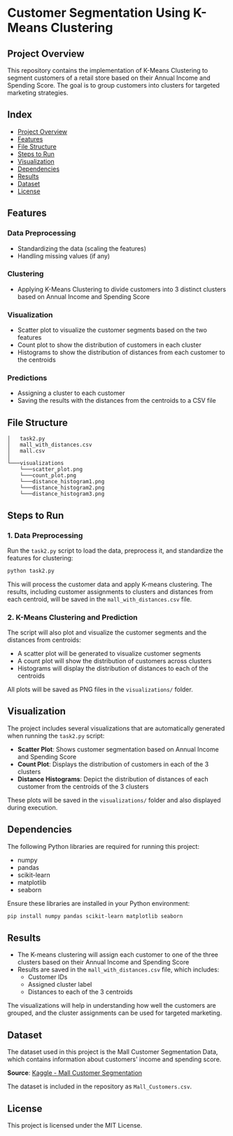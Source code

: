 # Customer Segmentation Using K-Means Clustering

## Project Overview

This repository contains the implementation of K-Means Clustering to segment customers of a retail store based on their Annual Income and Spending Score. The goal is to group customers into clusters for targeted marketing strategies.

## Index
- [Project Overview](#project-overview)
- [Features](#features)
- [File Structure](#file-structure)
- [Steps to Run](#steps-to-run)
- [Visualization](#visualization)
- [Dependencies](#dependencies)
- [Results](#results)
- [Dataset](#dataset)
- [License](#license)

## Features

### Data Preprocessing
- Standardizing the data (scaling the features)
- Handling missing values (if any)

### Clustering
- Applying K-Means Clustering to divide customers into 3 distinct clusters based on Annual Income and Spending Score

### Visualization
- Scatter plot to visualize the customer segments based on the two features
- Count plot to show the distribution of customers in each cluster
- Histograms to show the distribution of distances from each customer to the centroids

### Predictions
- Assigning a cluster to each customer
- Saving the results with the distances from the centroids to a CSV file

## File Structure
```
│   task2.py
│   mall_with_distances.csv
│   mall.csv
│
└───visualizations
    └───scatter_plot.png
    └───count_plot.png
    └───distance_histogram1.png
    └───distance_histogram2.png
    └───distance_histogram3.png
```

## Steps to Run

### 1. Data Preprocessing
Run the `task2.py` script to load the data, preprocess it, and standardize the features for clustering:

```bash
python task2.py
```

This will process the customer data and apply K-means clustering. The results, including customer assignments to clusters and distances from each centroid, will be saved in the `mall_with_distances.csv` file.

### 2. K-Means Clustering and Prediction
The script will also plot and visualize the customer segments and the distances from centroids:

- A scatter plot will be generated to visualize customer segments
- A count plot will show the distribution of customers across clusters
- Histograms will display the distribution of distances to each of the centroids

All plots will be saved as PNG files in the `visualizations/` folder.

## Visualization

The project includes several visualizations that are automatically generated when running the `task2.py` script:

- **Scatter Plot**: Shows customer segmentation based on Annual Income and Spending Score
- **Count Plot**: Displays the distribution of customers in each of the 3 clusters
- **Distance Histograms**: Depict the distribution of distances of each customer from the centroids of the 3 clusters

These plots will be saved in the `visualizations/` folder and also displayed during execution.

## Dependencies

The following Python libraries are required for running this project:
- numpy
- pandas
- scikit-learn
- matplotlib
- seaborn

Ensure these libraries are installed in your Python environment:

```bash
pip install numpy pandas scikit-learn matplotlib seaborn
```

## Results

- The K-means clustering will assign each customer to one of the three clusters based on their Annual Income and Spending Score
- Results are saved in the `mall_with_distances.csv` file, which includes:
  - Customer IDs
  - Assigned cluster label
  - Distances to each of the 3 centroids

The visualizations will help in understanding how well the customers are grouped, and the cluster assignments can be used for targeted marketing.

## Dataset

The dataset used in this project is the Mall Customer Segmentation Data, which contains information about customers' income and spending score. 

**Source**: [Kaggle - Mall Customer Segmentation](https://www.kaggle.com/datasets/vjchoudhary7/customer-segmentation-tutorial-in-python?select=Mall_Customers.csv)

The dataset is included in the repository as `Mall_Customers.csv`.

## License

This project is licensed under the MIT License.
